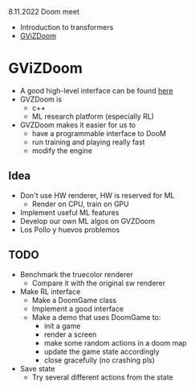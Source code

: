 8.11.2022 Doom meet

- Introduction to transformers
- [GViZDoom](https://github.com/Lehdari/GViZDoom)

# GViZDoom

- A good high-level interface can be found [here](https://github.com/Farama-Foundation/ViZDoom/blob/master/doc/DoomGame.md)
- GVZDoom is
  - c++
  - ML research platform (especially RL)
- GVZDoom makes it easier for us to
  - have a programmable interface to DooM
  - run training and playing really fast
  - modify the engine

## Idea

- Don't use HW renderer, HW is reserved for ML
  - Render on CPU, train on GPU
- Implement useful ML features
- Develop our own ML algos on GVZDoom
- Los Pollo y huevos problemos


## TODO

- Benchmark the truecolor renderer
  - Compare it with the original sw renderer
- Make RL interface
  - Make a DoomGame class
  - Implement a good interface
  - Make a demo that uses DoomGame to:
    - init a game
    - render a screen
    - make some random actions in a doom map
    - update the game state accordingly
    - close gracefully (no crashing pls)
- Save state
  - Try several different actions from the state